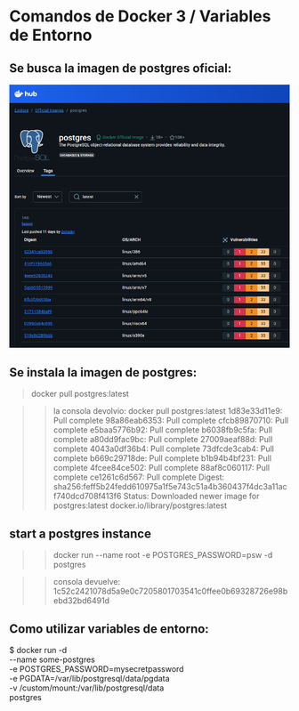 # Comandos de Docker 3 / Variables de Entorno

## Se busca la imagen de postgres oficial:

![alt text](screenshots/image9.png)

## Se instala la imagen de postgres:

> docker pull postgres:latest

> > la consola devolvio:
> > docker pull postgres:latest
1d83e33d11e9: Pull complete
98a86eab6353: Pull complete
cfcb89870710: Pull complete
e5baa5776b92: Pull complete
b6038fb9c5fa: Pull complete
a80dd9fac9bc: Pull complete
27009aeaf88d: Pull complete
4043a0df36b4: Pull complete
73dfcde3cab4: Pull complete
b669c29718de: Pull complete
b1b94b4bf231: Pull complete
4fcee84ce502: Pull complete
88af8c060117: Pull complete
ce1261c6d567: Pull complete
Digest: sha256:feff5b24fedd610975a1f5e743c51a4b360437f4dc3a11acf740dcd708f413f6
Status: Downloaded newer image for postgres:latest
docker.io/library/postgres:latest

## start a postgres instance

> > docker run --name root -e POSTGRES_PASSWORD=psw -d postgres

> > consola devuelve:
1c52c2421078d5a9e0c7205801703541c0ffee0b69328726e98bebd32bd6491d

## Como utilizar variables de entorno:

$ docker run -d \
	--name some-postgres \
	-e POSTGRES_PASSWORD=mysecretpassword \
	-e PGDATA=/var/lib/postgresql/data/pgdata \
	-v /custom/mount:/var/lib/postgresql/data \
	postgres


